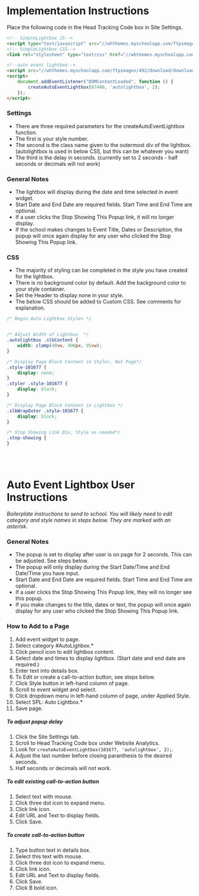 # Implementation Instructions
Place the following code in the Head Tracking Code box in Site Settings.

```html
<!-- SimpleLightbox JS-->
<script type="text/javascript" src="//whthemes.myschoolapp.com/ftpimages/492/download/download_8162735.js"></script>
<!-- SimpleLightbox CSS-->
<link rel="stylesheet" type="text/css" href="//whthemes.myschoolapp.com/ftpimages/492/download/download_8162736.css">

<!--auto event lightbox-->
<script src="//whthemes.myschoolapp.com/ftpimages/492/download/download_8160978.js" defer=""></script>
<script>
    document.addEventListener("DOMContentLoaded", function () {
        createAutoEventLightbox(87448, 'autolightbox', 2);
    });
</script>
```

### Settings
- There are three required parameters for the createAutoEventLightbox function.
- The first is your style number.
- The second is the class name given to the outermost div of the lightbox. (autolightbox is used in below CSS, but this can be whatever you want)
- The third is the delay in seconds. (currently set to 2 seconds - half seconds or decimals will not work)

### General Notes
- The lightbox will display during the date and time selected in event widget.
- Start Date and End Date are required fields. Start Time and End Time are optional.
- If a user clicks the Stop Showing This Popup link, it will no longer display.
- If the school makes changes to Event Title, Dates or Description, the popup will once again display for any user who clicked the Stop Showing This Popup link.

### CSS
- The majority of styling can be completed in the style you have created for the lightbox.
- There is no background color by default. Add the background color to your style container.
- Set the Header to display none in your style.
- The below CSS should be added to Custom CSS. See comments for explanation. 

```css
/* Begin Auto Lightbox Styles */


/* Adjust Width of Lightbox  */
.autolightbox .slbContent {
    width: clamp(40vw, 400px, 95vw);
}

/* Display Page Block Content in Styler, Not Page*/
.style-101677 {
    display: none;
}
.styler .style-101677 {
    display: block;
}

/* Display Page Block Content in Lightbox */
.slbWrapOuter .style-101677 {
    display: block;
}

/* Stop Showing Link Div, Style as needed*/
.stop-showing {
}
```
<br><br>

# Auto Event Lightbox User Instructions
*Boilerplate instructions to send to school. You will likely need to edit category and style names in steps below. They are marked with an asterisk.*

### General Notes
- The popup is set to display after user is on page for 2 seconds. This can be adjusted. See steps below.
- The popup will only display during the Start Date/Time and End Date/Time you have input. 
- Start Date and End Date are required fields. Start Time and End Time are optional.
- If a user clicks the Stop Showing This Popup link, they will no longer see this popup.
- If you make changes to the title, dates or text, the popup will once again display for any user who clicked the Stop Showing This Popup link.
 

### How to Add to a Page
 
1. Add event widget to page.
2. Select category #AutoLighbox.*
3. Click pencil icon to edit lightbox content.
4. Select date and times to display lightbox. (Start date and end date are required.)
5. Enter text into details box.
6. To Edit or create a call-to-action button, see steps below.
7. Click Style button in left-hand column of page.
8. Scroll to event widget and select.
9. Click dropdown menu in left-hand column of page, under Applied Style.
10. Select SPL: Auto Lightbox.*
11. Save page.


##### To adjust popup delay
1. Click the Site Settings tab.
2. Scroll to Head Tracking Code box under Website Analytics. 
3. Look for `createAutoEventLightbox(101677, 'autolightbox', 2);`.
4. Adjust the last number before closing paranthesis to the desired seconds.
5. Half seconds or decimals will not work.
 
##### To edit existing call-to-action button
1. Select text with mouse.
2. Click three dot icon to expand menu.
3. Click link icon.
4. Edit URL and Text to display fields.
5. Click Save.
 
##### To create call-to-action button
1. Type button text in details box.
2. Select this text with mouse.
3. Click three dot icon to expand menu.
4. Click link icon.
5. Edit URL and Text to display fields.
6. Click Save.
7. Click B bold icon.
 
